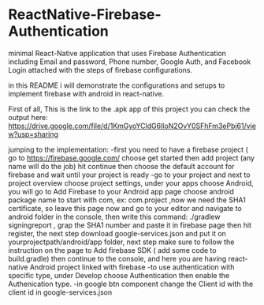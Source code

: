 # ReactNative-Firebase-Authentication
minimal React-Native application that uses Firebase Authentication including Email and password, Phone number, Google Auth, and Facebook Login attached with the steps of firebase configurations.





in this README i will demonstrate the configurations and setups to implement firebase with android in react-native.

First of all, This is the link to the .apk app of this project you can check the output here:
https://drive.google.com/file/d/1KmGyoYCldG6lIoN2OvY0SFhFm3ePbj61/view?usp=sharing

jumping to the implementation: 
-first you need to have a firebase project ( go to https://firebase.google.com/ choose get started then add project (any name will do the job) hit continue then choose the default account for firebase and wait until your project is ready 
-go to your project and next to project overview choose project settings, under your apps choose Android, you will go to Add Firebase to your Android app page 
choose android package name to start with com, ex: com.project ,now we need the SHA1 certificate, so leave this page now and go to your editor and navigate to android folder in the console, then write this command: ./gradlew signingreport , grap the SHA1 number and paste it in firebase page then hit register, the next step download google-services.json and put it on yourprojectpath/android/app folder, next step make sure to follow the instruction on the page to Add firebase SDK ( add some code to build.gradle) then continue to the console, and here you are having react-native Android project linked with firebase 
-to use authentication with specific type, under Develop choose Authentication then enable the Authenication type.
-in google btn component change the Client id with the client id in google-services.json 
